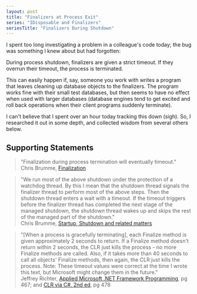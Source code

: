 ```yaml
---
layout: post
title: "Finalizers at Process Exit"
series: "IDisposable and Finalizers"
seriesTitle: "Finalizers During Shutdown"
---
```

I spent too long investigating a problem in a colleague's code today; the bug was something I knew about but had forgotten:

<div class="alert alert-danger" markdown="1">
<i class="fa fa-exclamation-triangle fa-2x pull-left"></i>

During process shutdown, finalizers are given a strict timeout. If they overrun their timeout, the process is terminated.
</div>

This can easily happen if, say, someone you work with writes a program that leaves cleaning up database objects to the finalizers. The program works fine with their small test databases, but then seems to have no effect when used with larger databases (database engines tend to get excited and roll back operations when their client programs suddenly terminate).

I can't believe that I spent over an hour today tracking this down (sigh). So, I researched it out in some depth, and collected wisdom from several others below.

## Supporting Statements

<blockquote>"Finalization during process termination will eventually timeout." <footer>Chris Brumme, <a href="http://blogs.msdn.com/cbrumme/archive/2004/02/20/77460.aspx">Finalization</a></footer></blockquote>

<blockquote>"We run most of the above shutdown under the protection of a watchdog thread.  By this I mean that the shutdown thread signals the finalizer thread to perform most of the above steps.  Then the shutdown thread enters a wait with a timeout.  If the timeout triggers before the finalizer thread has completed the next stage of the managed shutdown, the shutdown thread wakes up and skips the rest of the managed part of the shutdown." <footer>Chris Brumme, <a href="http://blogs.msdn.com/cbrumme/archive/2003/08/20/51504.aspx">Startup, Shutdown and related matters</a></footer></blockquote>

<blockquote>"[When a process is gracefully terminating], each Finalize method is given approximately 2 seconds to return. If a Finalize method doesn't return within 2 seconds, the CLR just kills the process - no more Finalize methods are called. Also, if it takes more than 40 seconds to call all objects' Finalize methods, then again, the CLR just kills the process. Note: These timeout values were correct at the time I wrote this text, but Microsoft might change them in the future." <footer>Jeffrey Richter, <a href="http://www.amazon.com/gp/product/0735614229?ie=UTF8&tag=stepheclearys-20&linkCode=as2&camp=1789&creative=390957&creativeASIN=0735614229">Applied Microsoft .NET Framework Programming</a>, pg 467; and <a href="http://www.amazon.com/gp/product/0735621632?ie=UTF8&tag=stepheclearys-20&linkCode=as2&camp=1789&creative=390957&creativeASIN=0735621632">CLR via C#, 2nd ed</a>, pg 478</footer></blockquote>

